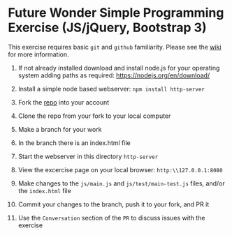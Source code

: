 # Future Wonder Simple Programming Exercise (JS/jQuery, Bootstrap 3)

This exercise requires basic `git` and `github` familiarity. Please see the
[wiki](https://github.com/FutureWonder/exercise-javascript/wiki) for more information.

1) If not already installed download and install node.js for your operating system adding paths as required:
https://nodejs.org/en/download/

2) Install a simple node based webserver:
`npm install http-server`

3) Fork the [repo](https://github.com/FutureWonder/exercise-javascript) into your account

4) Clone the repo from your fork to your local computer

5) Make a branch for your work

6) In the branch there is an index.html file

7) Start the webserver in this directory
`http-server`

8) View the excercise page on your local browser:
`http:\\127.0.0.1:8080`

9) Make changes to the `js/main.js` and `js/test/main-test.js` files, and/or the `index.html` file

10) Commit your changes to the branch, push it to your fork, and PR it
11) Use the `Conversation` section of the `PR` to discuss issues with the exercise